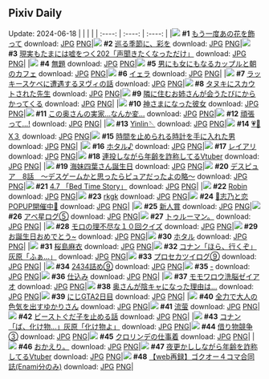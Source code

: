 ## Pixiv Daily
Update: 2024-06-18
|      |      |      |
| :----: | :----: | :----: |
|![](https://pixiv.microyu.workers.dev/c/240x480/img-master/img/2024/06/16/00/01/08/119671898_p0_master1200.jpg) **#1** [もう一度あの花を飾って](https://www.pixiv.net/artworks/119671898) download: [JPG](https://pixiv.microyu.workers.dev/img-original/img/2024/06/16/00/01/08/119671898_p0.jpg) [PNG](https://pixiv.microyu.workers.dev/img-original/img/2024/06/16/00/01/08/119671898_p0.png)|![](https://pixiv.microyu.workers.dev/c/240x480/img-master/img/2024/06/16/10/49/33/119683453_p0_master1200.jpg) **#2** [巡る季節に、彩を](https://www.pixiv.net/artworks/119683453) download: [JPG](https://pixiv.microyu.workers.dev/img-original/img/2024/06/16/10/49/33/119683453_p0.jpg) [PNG](https://pixiv.microyu.workers.dev/img-original/img/2024/06/16/10/49/33/119683453_p0.png)|![](https://pixiv.microyu.workers.dev/c/240x480/img-master/img/2024/06/16/18/01/04/119693924_p0_master1200.jpg) **#3** [現実もたまには嘘をつく202「声聞きたくなっただけ」](https://www.pixiv.net/artworks/119693924) download: [JPG](https://pixiv.microyu.workers.dev/img-original/img/2024/06/16/18/01/04/119693924_p0.jpg) [PNG](https://pixiv.microyu.workers.dev/img-original/img/2024/06/16/18/01/04/119693924_p0.png)|
|![](https://pixiv.microyu.workers.dev/c/240x480/img-master/img/2024/06/16/17/30/06/119692892_p0_master1200.jpg) **#4** [無題](https://www.pixiv.net/artworks/119692892) download: [JPG](https://pixiv.microyu.workers.dev/img-original/img/2024/06/16/17/30/06/119692892_p0.jpg) [PNG](https://pixiv.microyu.workers.dev/img-original/img/2024/06/16/17/30/06/119692892_p0.png)|![](https://pixiv.microyu.workers.dev/c/240x480/img-master/img/2024/06/16/00/01/55/119672001_p0_master1200.jpg) **#5** [男にも女にもなるカップルと朝のカフェ](https://www.pixiv.net/artworks/119672001) download: [JPG](https://pixiv.microyu.workers.dev/img-original/img/2024/06/16/00/01/55/119672001_p0.jpg) [PNG](https://pixiv.microyu.workers.dev/img-original/img/2024/06/16/00/01/55/119672001_p0.png)|![](https://pixiv.microyu.workers.dev/c/240x480/img-master/img/2024/06/16/00/16/11/119672721_p0_master1200.jpg) **#6** [イェラ](https://www.pixiv.net/artworks/119672721) download: [JPG](https://pixiv.microyu.workers.dev/img-original/img/2024/06/16/00/16/11/119672721_p0.jpg) [PNG](https://pixiv.microyu.workers.dev/img-original/img/2024/06/16/00/16/11/119672721_p0.png)|
|![](https://pixiv.microyu.workers.dev/c/240x480/img-master/img/2024/06/16/10/55/17/119683560_p0_master1200.jpg) **#7** [ラッキースケベに遭遇するヌヴィの話](https://www.pixiv.net/artworks/119683560) download: [JPG](https://pixiv.microyu.workers.dev/img-original/img/2024/06/16/10/55/17/119683560_p0.jpg) [PNG](https://pixiv.microyu.workers.dev/img-original/img/2024/06/16/10/55/17/119683560_p0.png)|![](https://pixiv.microyu.workers.dev/c/240x480/img-master/img/2024/06/16/00/04/49/119672224_p0_master1200.jpg) **#8** [タヌキにスカウトされた先生](https://www.pixiv.net/artworks/119672224) download: [JPG](https://pixiv.microyu.workers.dev/img-original/img/2024/06/16/00/04/49/119672224_p0.jpg) [PNG](https://pixiv.microyu.workers.dev/img-original/img/2024/06/16/00/04/49/119672224_p0.png)|![](https://pixiv.microyu.workers.dev/c/240x480/img-master/img/2024/06/16/00/22/09/119672934_p0_master1200.jpg) **#9** [隣に住むお姉さんが会うたびにからかってくる](https://www.pixiv.net/artworks/119672934) download: [JPG](https://pixiv.microyu.workers.dev/img-original/img/2024/06/16/00/22/09/119672934_p0.jpg) [PNG](https://pixiv.microyu.workers.dev/img-original/img/2024/06/16/00/22/09/119672934_p0.png)|
|![](https://pixiv.microyu.workers.dev/c/240x480/img-master/img/2024/06/16/19/38/00/119697045_p0_master1200.jpg) **#10** [神さまになった彼女](https://www.pixiv.net/artworks/119697045) download: [JPG](https://pixiv.microyu.workers.dev/img-original/img/2024/06/16/19/38/00/119697045_p0.jpg) [PNG](https://pixiv.microyu.workers.dev/img-original/img/2024/06/16/19/38/00/119697045_p0.png)|![](https://pixiv.microyu.workers.dev/c/240x480/img-master/img/2024/06/16/00/00/40/119671831_p0_master1200.jpg) **#11** [この奥さんの実家…なんか変…](https://www.pixiv.net/artworks/119671831) download: [JPG](https://pixiv.microyu.workers.dev/img-original/img/2024/06/16/00/00/40/119671831_p0.jpg) [PNG](https://pixiv.microyu.workers.dev/img-original/img/2024/06/16/00/00/40/119671831_p0.png)|![](https://pixiv.microyu.workers.dev/c/240x480/img-master/img/2024/06/16/18/00/07/119693799_p0_master1200.jpg) **#12** [頑張って...!](https://www.pixiv.net/artworks/119693799) download: [JPG](https://pixiv.microyu.workers.dev/img-original/img/2024/06/16/18/00/07/119693799_p0.jpg) [PNG](https://pixiv.microyu.workers.dev/img-original/img/2024/06/16/18/00/07/119693799_p0.png)|
|![](https://pixiv.microyu.workers.dev/c/240x480/img-master/img/2024/06/16/20/04/27/119697957_p0_master1200.jpg) **#13** [Yinlin🪡](https://www.pixiv.net/artworks/119697957) download: [JPG](https://pixiv.microyu.workers.dev/img-original/img/2024/06/16/20/04/27/119697957_p0.jpg) [PNG](https://pixiv.microyu.workers.dev/img-original/img/2024/06/16/20/04/27/119697957_p0.png)|![](https://pixiv.microyu.workers.dev/c/240x480/img-master/img/2024/06/17/00/03/26/119707619_p0_master1200.jpg) **#14** [💗💙X３](https://www.pixiv.net/artworks/119707619) download: [JPG](https://pixiv.microyu.workers.dev/img-original/img/2024/06/17/00/03/26/119707619_p0.jpg) [PNG](https://pixiv.microyu.workers.dev/img-original/img/2024/06/17/00/03/26/119707619_p0.png)|![](https://pixiv.microyu.workers.dev/c/240x480/img-master/img/2024/06/17/20/00/18/119728242_p0_master1200.jpg) **#15** [時間を止められる時計を手に入れた男](https://www.pixiv.net/artworks/119728242) download: [JPG](https://pixiv.microyu.workers.dev/img-original/img/2024/06/17/20/00/18/119728242_p0.jpg) [PNG](https://pixiv.microyu.workers.dev/img-original/img/2024/06/17/20/00/18/119728242_p0.png)|
|![](https://pixiv.microyu.workers.dev/c/240x480/img-master/img/2024/06/16/12/00/07/119685067_p0_master1200.jpg) **#16** [ホタル♪](https://www.pixiv.net/artworks/119685067) download: [JPG](https://pixiv.microyu.workers.dev/img-original/img/2024/06/16/12/00/07/119685067_p0.jpg) [PNG](https://pixiv.microyu.workers.dev/img-original/img/2024/06/16/12/00/07/119685067_p0.png)|![](https://pixiv.microyu.workers.dev/c/240x480/img-master/img/2024/06/16/00/04/24/119672200_p0_master1200.jpg) **#17** [レイアリ](https://www.pixiv.net/artworks/119672200) download: [JPG](https://pixiv.microyu.workers.dev/img-original/img/2024/06/16/00/04/24/119672200_p0.jpg) [PNG](https://pixiv.microyu.workers.dev/img-original/img/2024/06/16/00/04/24/119672200_p0.png)|![](https://pixiv.microyu.workers.dev/c/240x480/img-master/img/2024/06/16/20/08/35/119698111_p0_master1200.jpg) **#18** [連投しながら年齢を詐称してるVtuber](https://www.pixiv.net/artworks/119698111) download: [JPG](https://pixiv.microyu.workers.dev/img-original/img/2024/06/16/20/08/35/119698111_p0.jpg) [PNG](https://pixiv.microyu.workers.dev/img-original/img/2024/06/16/20/08/35/119698111_p0.png)|
|![](https://pixiv.microyu.workers.dev/c/240x480/img-master/img/2024/06/17/21/28/09/119731011_p0_master1200.jpg) **#19** [海妹四葉さん誕生日](https://www.pixiv.net/artworks/119731011) download: [JPG](https://pixiv.microyu.workers.dev/img-original/img/2024/06/17/21/28/09/119731011_p0.jpg) [PNG](https://pixiv.microyu.workers.dev/img-original/img/2024/06/17/21/28/09/119731011_p0.png)|![](https://pixiv.microyu.workers.dev/c/240x480/img-master/img/2024/06/16/14/37/49/119688601_p0_master1200.jpg) **#20** [デスピュア　8話　〜デスゲームかと思ったらピュアだったよの略〜](https://www.pixiv.net/artworks/119688601) download: [JPG](https://pixiv.microyu.workers.dev/img-original/img/2024/06/16/14/37/49/119688601_p0.jpg) [PNG](https://pixiv.microyu.workers.dev/img-original/img/2024/06/16/14/37/49/119688601_p0.png)|![](https://pixiv.microyu.workers.dev/c/240x480/img-master/img/2024/06/17/17/37/32/119724495_p0_master1200.jpg) **#21** [4.7 「Bed Time Story」](https://www.pixiv.net/artworks/119724495) download: [JPG](https://pixiv.microyu.workers.dev/img-original/img/2024/06/17/17/37/32/119724495_p0.jpg) [PNG](https://pixiv.microyu.workers.dev/img-original/img/2024/06/17/17/37/32/119724495_p0.png)|
|![](https://pixiv.microyu.workers.dev/c/240x480/img-master/img/2024/06/16/00/01/29/119671942_p0_master1200.jpg) **#22** [Robin](https://www.pixiv.net/artworks/119671942) download: [JPG](https://pixiv.microyu.workers.dev/img-original/img/2024/06/16/00/01/29/119671942_p0.jpg) [PNG](https://pixiv.microyu.workers.dev/img-original/img/2024/06/16/00/01/29/119671942_p0.png)|![](https://pixiv.microyu.workers.dev/c/240x480/img-master/img/2024/06/17/21/28/40/119731022_p0_master1200.jpg) **#23** [rkgk](https://www.pixiv.net/artworks/119731022) download: [JPG](https://pixiv.microyu.workers.dev/img-original/img/2024/06/17/21/28/40/119731022_p0.jpg) [PNG](https://pixiv.microyu.workers.dev/img-original/img/2024/06/17/21/28/40/119731022_p0.png)|![](https://pixiv.microyu.workers.dev/c/240x480/img-master/img/2024/06/16/11/28/15/119684296_p0_master1200.jpg) **#24** [🩵志乃と恋POPUP開催中🩷](https://www.pixiv.net/artworks/119684296) download: [JPG](https://pixiv.microyu.workers.dev/img-original/img/2024/06/16/11/28/15/119684296_p0.jpg) [PNG](https://pixiv.microyu.workers.dev/img-original/img/2024/06/16/11/28/15/119684296_p0.png)|
|![](https://pixiv.microyu.workers.dev/c/240x480/img-master/img/2024/06/16/00/13/02/119672604_p0_master1200.jpg) **#25** [新人賞](https://www.pixiv.net/artworks/119672604) download: [JPG](https://pixiv.microyu.workers.dev/img-original/img/2024/06/16/00/13/02/119672604_p0.jpg) [PNG](https://pixiv.microyu.workers.dev/img-original/img/2024/06/16/00/13/02/119672604_p0.png)|![](https://pixiv.microyu.workers.dev/c/240x480/img-master/img/2024/06/17/10/58/56/119717961_p0_master1200.jpg) **#26** [アベ星ログ⑤](https://www.pixiv.net/artworks/119717961) download: [JPG](https://pixiv.microyu.workers.dev/img-original/img/2024/06/17/10/58/56/119717961_p0.jpg) [PNG](https://pixiv.microyu.workers.dev/img-original/img/2024/06/17/10/58/56/119717961_p0.png)|![](https://pixiv.microyu.workers.dev/c/240x480/img-master/img/2024/06/17/01/04/40/119708421_p0_master1200.jpg) **#27** [トゥルーマン。](https://www.pixiv.net/artworks/119708421) download: [JPG](https://pixiv.microyu.workers.dev/img-original/img/2024/06/17/01/04/40/119708421_p0.jpg) [PNG](https://pixiv.microyu.workers.dev/img-original/img/2024/06/17/01/04/40/119708421_p0.png)|
|![](https://pixiv.microyu.workers.dev/c/240x480/img-master/img/2024/06/16/09/00/03/119681367_p0_master1200.jpg) **#28** [モロの理不尽な１０回クイズ](https://www.pixiv.net/artworks/119681367) download: [JPG](https://pixiv.microyu.workers.dev/img-original/img/2024/06/16/09/00/03/119681367_p0.jpg) [PNG](https://pixiv.microyu.workers.dev/img-original/img/2024/06/16/09/00/03/119681367_p0.png)|![](https://pixiv.microyu.workers.dev/c/240x480/img-master/img/2024/06/16/00/02/58/119672106_p0_master1200.jpg) **#29** [お誕生日おめでとう~](https://www.pixiv.net/artworks/119672106) download: [JPG](https://pixiv.microyu.workers.dev/img-original/img/2024/06/16/00/02/58/119672106_p0.jpg) [PNG](https://pixiv.microyu.workers.dev/img-original/img/2024/06/16/00/02/58/119672106_p0.png)|![](https://pixiv.microyu.workers.dev/c/240x480/img-master/img/2024/06/16/18/00/10/119693811_p0_master1200.jpg) **#30** [ホタル](https://www.pixiv.net/artworks/119693811) download: [JPG](https://pixiv.microyu.workers.dev/img-original/img/2024/06/16/18/00/10/119693811_p0.jpg) [PNG](https://pixiv.microyu.workers.dev/img-original/img/2024/06/16/18/00/10/119693811_p0.png)|
|![](https://pixiv.microyu.workers.dev/c/240x480/img-master/img/2024/06/16/03/50/24/119677549_p0_master1200.jpg) **#31** [桜島麻衣](https://www.pixiv.net/artworks/119677549) download: [JPG](https://pixiv.microyu.workers.dev/img-original/img/2024/06/16/03/50/24/119677549_p0.jpg) [PNG](https://pixiv.microyu.workers.dev/img-original/img/2024/06/16/03/50/24/119677549_p0.png)|![](https://pixiv.microyu.workers.dev/c/240x480/img-master/img/2024/06/16/16/21/59/119691142_p0_master1200.jpg) **#32** [コナン「ほら、行くぞ」灰原「ふぁ…」](https://www.pixiv.net/artworks/119691142) download: [JPG](https://pixiv.microyu.workers.dev/img-original/img/2024/06/16/16/21/59/119691142_p0.jpg) [PNG](https://pixiv.microyu.workers.dev/img-original/img/2024/06/16/16/21/59/119691142_p0.png)|![](https://pixiv.microyu.workers.dev/c/240x480/img-master/img/2024/06/16/18/43/10/119695250_p0_master1200.jpg) **#33** [プロセカツイログ⑨](https://www.pixiv.net/artworks/119695250) download: [JPG](https://pixiv.microyu.workers.dev/img-original/img/2024/06/16/18/43/10/119695250_p0.jpg) [PNG](https://pixiv.microyu.workers.dev/img-original/img/2024/06/16/18/43/10/119695250_p0.png)|
|![](https://pixiv.microyu.workers.dev/c/240x480/img-master/img/2024/06/16/23/34/11/119706288_p0_master1200.jpg) **#34** [2434詰め⑨](https://www.pixiv.net/artworks/119706288) download: [JPG](https://pixiv.microyu.workers.dev/img-original/img/2024/06/16/23/34/11/119706288_p0.jpg) [PNG](https://pixiv.microyu.workers.dev/img-original/img/2024/06/16/23/34/11/119706288_p0.png)|![](https://pixiv.microyu.workers.dev/c/240x480/img-master/img/2024/06/16/00/01/14/119671916_p0_master1200.jpg) **#35** [-](https://www.pixiv.net/artworks/119671916) download: [JPG](https://pixiv.microyu.workers.dev/img-original/img/2024/06/16/00/01/14/119671916_p0.jpg) [PNG](https://pixiv.microyu.workers.dev/img-original/img/2024/06/16/00/01/14/119671916_p0.png)|![](https://pixiv.microyu.workers.dev/c/240x480/img-master/img/2024/06/16/23/30/03/119706107_p0_master1200.jpg) **#36** [仕込み](https://www.pixiv.net/artworks/119706107) download: [JPG](https://pixiv.microyu.workers.dev/img-original/img/2024/06/16/23/30/03/119706107_p0.jpg) [PNG](https://pixiv.microyu.workers.dev/img-original/img/2024/06/16/23/30/03/119706107_p0.png)|
|![](https://pixiv.microyu.workers.dev/c/240x480/img-master/img/2024/06/17/09/33/48/119716813_p0_master1200.jpg) **#37** [モモワロウ洗脳ゼイアオ](https://www.pixiv.net/artworks/119716813) download: [JPG](https://pixiv.microyu.workers.dev/img-original/img/2024/06/17/09/33/48/119716813_p0.jpg) [PNG](https://pixiv.microyu.workers.dev/img-original/img/2024/06/17/09/33/48/119716813_p0.png)|![](https://pixiv.microyu.workers.dev/c/240x480/img-master/img/2024/06/17/00/01/13/119707422_p0_master1200.jpg) **#38** [奥さんが陰キャになった理由は...](https://www.pixiv.net/artworks/119707422) download: [JPG](https://pixiv.microyu.workers.dev/img-original/img/2024/06/17/00/01/13/119707422_p0.jpg) [PNG](https://pixiv.microyu.workers.dev/img-original/img/2024/06/17/00/01/13/119707422_p0.png)|![](https://pixiv.microyu.workers.dev/c/240x480/img-master/img/2024/06/17/17/57/10/119724871_p0_master1200.jpg) **#39** [にじGTA2日目](https://www.pixiv.net/artworks/119724871) download: [JPG](https://pixiv.microyu.workers.dev/img-original/img/2024/06/17/17/57/10/119724871_p0.jpg) [PNG](https://pixiv.microyu.workers.dev/img-original/img/2024/06/17/17/57/10/119724871_p0.png)|
|![](https://pixiv.microyu.workers.dev/c/240x480/img-master/img/2024/06/16/22/35/04/119703933_p0_master1200.jpg) **#40** [全力で大人の色気を出すゆかりさん](https://www.pixiv.net/artworks/119703933) download: [JPG](https://pixiv.microyu.workers.dev/img-original/img/2024/06/16/22/35/04/119703933_p0.jpg) [PNG](https://pixiv.microyu.workers.dev/img-original/img/2024/06/16/22/35/04/119703933_p0.png)|![](https://pixiv.microyu.workers.dev/c/240x480/img-master/img/2024/06/16/12/54/15/119686367_p0_master1200.jpg) **#41** [流萤](https://www.pixiv.net/artworks/119686367) download: [JPG](https://pixiv.microyu.workers.dev/img-original/img/2024/06/16/12/54/15/119686367_p0.jpg) [PNG](https://pixiv.microyu.workers.dev/img-original/img/2024/06/16/12/54/15/119686367_p0.png)|![](https://pixiv.microyu.workers.dev/c/240x480/img-master/img/2024/06/17/16/03/20/119722702_p0_master1200.jpg) **#42** [ビーストぐだ子を止める話](https://www.pixiv.net/artworks/119722702) download: [JPG](https://pixiv.microyu.workers.dev/img-original/img/2024/06/17/16/03/20/119722702_p0.jpg) [PNG](https://pixiv.microyu.workers.dev/img-original/img/2024/06/17/16/03/20/119722702_p0.png)|
|![](https://pixiv.microyu.workers.dev/c/240x480/img-master/img/2024/06/17/16/35/53/119723269_p0_master1200.jpg) **#43** [コナン「ば、化け物…」灰原「化け物よ」](https://www.pixiv.net/artworks/119723269) download: [JPG](https://pixiv.microyu.workers.dev/img-original/img/2024/06/17/16/35/53/119723269_p0.jpg) [PNG](https://pixiv.microyu.workers.dev/img-original/img/2024/06/17/16/35/53/119723269_p0.png)|![](https://pixiv.microyu.workers.dev/c/240x480/img-master/img/2024/06/17/18/17/08/119725498_p0_master1200.jpg) **#44** [借り物競争③](https://www.pixiv.net/artworks/119725498) download: [JPG](https://pixiv.microyu.workers.dev/img-original/img/2024/06/17/18/17/08/119725498_p0.jpg) [PNG](https://pixiv.microyu.workers.dev/img-original/img/2024/06/17/18/17/08/119725498_p0.png)|![](https://pixiv.microyu.workers.dev/c/240x480/img-master/img/2024/06/17/16/53/48/119723581_p0_master1200.jpg) **#45** [クロリンデの仕事着](https://www.pixiv.net/artworks/119723581) download: [JPG](https://pixiv.microyu.workers.dev/img-original/img/2024/06/17/16/53/48/119723581_p0.jpg) [PNG](https://pixiv.microyu.workers.dev/img-original/img/2024/06/17/16/53/48/119723581_p0.png)|
|![](https://pixiv.microyu.workers.dev/c/240x480/img-master/img/2024/06/17/01/59/06/119711192_p0_master1200.jpg) **#46** [おかえり。](https://www.pixiv.net/artworks/119711192) download: [JPG](https://pixiv.microyu.workers.dev/img-original/img/2024/06/17/01/59/06/119711192_p0.jpg) [PNG](https://pixiv.microyu.workers.dev/img-original/img/2024/06/17/01/59/06/119711192_p0.png)|![](https://pixiv.microyu.workers.dev/c/240x480/img-master/img/2024/06/17/20/06/30/119728448_p0_master1200.jpg) **#47** [夜更かししながら年齢を詐称してるVtuber](https://www.pixiv.net/artworks/119728448) download: [JPG](https://pixiv.microyu.workers.dev/img-original/img/2024/06/17/20/06/30/119728448_p0.jpg) [PNG](https://pixiv.microyu.workers.dev/img-original/img/2024/06/17/20/06/30/119728448_p0.png)|![](https://pixiv.microyu.workers.dev/c/240x480/img-master/img/2024/06/16/19/47/26/119697310_p0_master1200.jpg) **#48** [【web再録】ゴクオー４コマ合同誌(Enami分のみ)](https://www.pixiv.net/artworks/119697310) download: [JPG](https://pixiv.microyu.workers.dev/img-original/img/2024/06/16/19/47/26/119697310_p0.jpg) [PNG](https://pixiv.microyu.workers.dev/img-original/img/2024/06/16/19/47/26/119697310_p0.png)|
